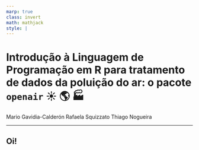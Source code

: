 ```yaml
---
marp: true
class: invert
math: mathjack
style: |
---
```


# Introdução à Linguagem de Programação em R para tratamento de dados da poluição do ar: o pacote **`openair`** :sunny: :earth_americas: :factory: 

Mario Gavidia-Calderón
Rafaela Squizzato
Thiago Nogueira

---
## <!--fit-->Oi!


